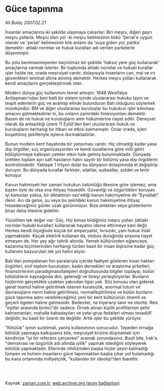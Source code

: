 # Güce tapınma

*Ali Bulaç 2007.02.21*

<td class="columnist-detail">
<p>İnsanlar amaçlarına iki şekilde ulaşmaya çalışırlar: Biri meşru, diğeri gayrı meşru yollarla. Meşru olan yol -ki meşru kelimesinin kökü 'Şeriat'e uygun olandır ve 'şeriat' kelimesinin kök anlamı da 'suya giden yol, patika' demektir- ahlaki normlar ve hukuk kuralları adı verilen parkelerle döşenmiştir.</p>
<p>
<div id="haberMetinDiv">
<p>Bu yolu benimsemeyenler kaçınılmaz bir şekilde 'haksız yere güç kullanarak' amaçlarına varmak isterler. Bir toplumda ahlaki normlar ve hukuki kurallar işler halde ise, orada meşruiyet vardır, dolayısıyla insanların can, mal ve ırz güvenlikleri teminat altına alınmış demektir. Herkes meşru yolları kullanarak kendi amaçlarını gerçekleştirmek ister. 
<p> Modern dünya güç kullanımını temel almıştır; 1648 Westfalya Antlaşması'ndan beri belli bir sistem içinde uluslararası hukuku tayin ve tespit edenlerin güç ve avantajı elinde bulunduran Batı olduğunu söylemek mümkündür. BM ve diğer uluslararası kuruluşlar bu hukukun işler kılınması amacını gütmektedirler ki, bu onların zamirdeki fonksiyonları demektir. Bazen de ne hukuk ne kuruluşların amir hükümlerine riayet edilir. Deneysel olarak da anlaşıldığı üzere 11 Eylül'den beri uluslararası hukuk ve kuruluşların herhangi bir itibarı ve etkisi kalmamıştır. Onlar orada, içleri boşaltılmış şekilleriyle öylece durmaktadırlar.
<p> Bunun modern kent hayatında bir yansıması vardır. Hiç olmadığı kadar yasa dışı örgütler, suç organizasyonları ve kendi kurallarına göre milli geliri bölüştürmeye kalkışan çeteler etkin hale gelmiş bulunmaktadır. Dünyada üretilen toplam ayrı safi hasılanın hatırı sayılır bir bölümü yasa dışı örgütlerin kontrolündedir. Yaklaşık 1 trilyon dolar bu dünyanın dolaşımında el değiştirip duruyor. Bu dünyada kurallar farklıdır; silahlar, suikastlar, şiddet ve terör konuşur.
<p> Kanun hakimiyeti her zaman hukukun üstünlüğü ilkesine göre işlemez, ama bazen öyle de olsa ona ihtiyaç hissedilir. Güvenliği ve özgürlükleri koruyan iyi kanunlar yoksa, bir diktatörün vaz'ettiği kanun hakimiyetine de "Eyvallah" denir. Acı da gelse, şu veya bu şekildeki kanun hakimiyetine ihtiyaç hissedeceğimiz günler uzak görünmüyor. Bize anlatılan veya gösterilenin biraz daha ötesine gidelim:
<p> Yüceltilen tek değer var: Güç. Hiç kimse bildiğimiz meşru yolları (ahlaki normlar-hukuki kurallar) kullanarak hayatını idame ettirmeye kani değil. Herkes kendi ölçeğinde küçük bir emperyalist, hırsızdır, yani hukuk ihlali yapmaktadır. Kaçak elektrik kullanan da, otobüs durağında sırasına riayet etmeyen de. Her şey ağır tahrik altında. Yemek kültüründen eğlenceye, kazanma biçimlerinden herhangi türden basit bir insan ilişkisine kadar güç kullanımı başvurulan tek yol halini alıyor. 
<p> Batı'dan pompalanan fon paralarıyla içeride faaliyet gösteren insan hakları örgütleri, sivil toplum kuruluşları, kadın dernekleri ve araştırma şirketleri, finansörlerinin paradigması/talepleri doğrultusunda bilgiler toplayıp, bütün kötülüklerin kaynağında dini, geleneği ve töreyi yerleştiriyorlar. Bunların hiçbirinin gerçeklikle uzaktan yakından ilgisi yok. Söz konusu olan giderek genel teamül haline getirilmek istenen kuralsızlık, anormal tutum ve davranışların norm haline getirilmesi, normalleştirilmesi ve bütün bunların güce tapınma adını verebileceğimiz yeni bir kent kültürünün önemli ve geçerli ögeleri haline gelmesidir. Bedeviler, ne hiyerarşi tanır ne otorite. Reis "eşitler arasında birinci"dir sadece. Örnek alınan kişilik profillerinin şehir kahramanları, mahalle kabadayıları ve çete-grup fedaileri olması tesadüfî değildir, bu basit bir özenti de değildir. Artık işler bu şekilde yürüyor. 
<p> "Kötülük" iyinin suistimali, yanlış kullanımının sonucudur. Tepeden tırnağa kötülük yapmaya kalkışsanız bile, meşruiyet krizine düşmemek için kendinize "iyi bir referans çerçevesi" aramak zorundasınız. Bush bile, Irak'a "demokrasi ve özgürlük adı altında iyilik" yapmak istediğini söyleyerek kötülük yapmaktadır. Ellerinde nihilizmden başka hiçbir şeyin kalmadığı lümpen ve bohem insanların güce tapınmaktan başka çıkar yol bulamadığı bu kaos ortamında milliyetçilik, "kullanılan bir ideoloji"den ibarettir.</p></p></p></p></p></p></p></div>
</p>


<p><br>
		 </br></p></td>

Kaynak: [zaman.com.tr](http://zaman.com.tr/yazar.do?yazino=503043), [web.archive.org (arşiv bağlantısı)](http://web.archive.org/web/20120126004922/http://www.zaman.com.tr/yazar.do?yazino=503043)
